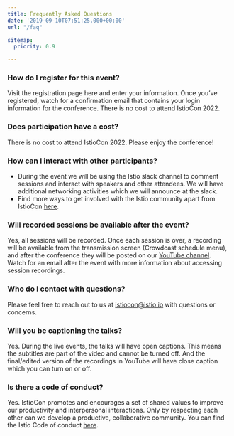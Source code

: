 ```yaml
---
title: Frequently Asked Questions
date: '2019-09-10T07:51:25.000+00:00'
url: "/faq"

sitemap:
  priority: 0.9

---
```

### How do I register for this event?
Visit the registration page here and enter your information. Once you’ve registered, watch for a confirmation email that contains your login information for the conference. There is no cost to attend IstioCon 2022.

### Does participation have a cost?
There is no cost to attend IstioCon 2022. Please enjoy the conference!

### How can I interact with other participants?
* During the event we will be using the Istio slack channel to comment sessions and interact with speakers and other attendees. We will have additional networking activities which we will announce at the slack.
* Find more ways to get involved with the Istio community apart from IstioCon [here](https://istio.io/latest/about/community/join/). 

### Will recorded sessions be available after the event?
Yes, all sessions will be recorded. Once each session is over, a recording will be available from the transmission screen (Crowdcast schedule menu), and after the conference they will be posted on our [YouTube channel](https://www.youtube.com/channel/UC-zVlo1F3mUbExQ96fABWcQ). Watch for an email after the event with more information about accessing session recordings.

### Who do I contact with questions?
Please feel free to reach out to us at istiocon@istio.io with questions or concerns.


### Will you be captioning the talks?

Yes. During the live events, the talks will have open captions. This means the subtitles are part of the video and cannot be turned off. And the final/edited version of the recordings in YouTube will have close caption which you can turn on or off.

### Is there a code of conduct?
Yes. IstioCon promotes and encourages a set of shared values to improve our productivity and interpersonal interactions. Only by respecting each other can we develop a productive, collaborative community. You can find the Istio Code of conduct [here](https://github.com/istio/community/blob/master/CONTRIBUTING.md#code-of-conduct).
